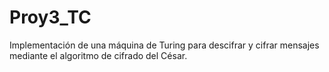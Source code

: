 # Proy3_TC
Implementación de una máquina de Turing para descifrar y cifrar mensajes mediante el algoritmo de cifrado del César. 
